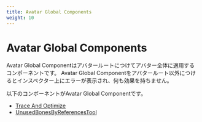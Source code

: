 ```yaml
---
title: Avatar Global Components
weight: 10
---
```


# Avatar Global Components

Avatar Global Componentはアバタールートにつけてアバター全体に適用するコンポーネントです。
Avatar Global Componentをアバタールート以外につけるとインスペクター上にエラーが表示され、何も効果を持ちません。

以下のコンポーネントがAvatar Global Componentです。

- [Trace And Optimize](../../reference/trace-and-optimize)
- [UnusedBonesByReferencesTool](../../reference/unused-bones-by-references-tool)
